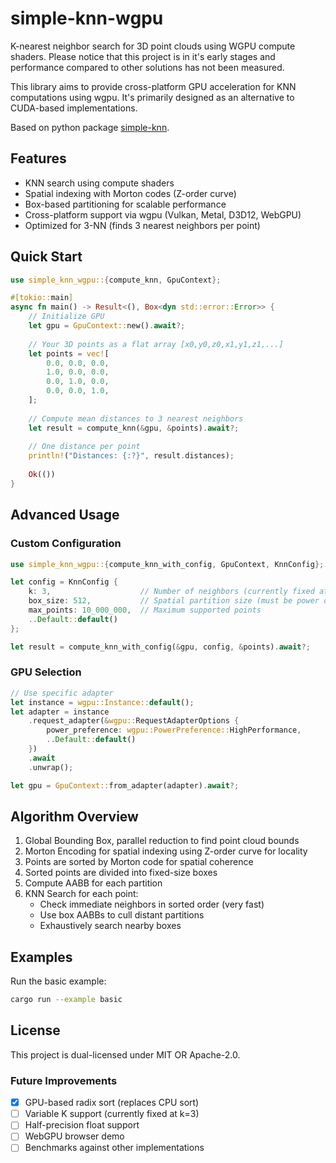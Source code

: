 # simple-knn-wgpu

K-nearest neighbor search for 3D point clouds using WGPU compute shaders. Please notice that this project is in it's early stages and performance compared to other solutions has not been measured.

This library aims to provide cross-platform GPU acceleration for KNN computations using wgpu. It's primarily designed as an alternative to CUDA-based implementations.

Based on python package [simple-knn](https://github.com/camenduru/simple-knn).

## Features

- KNN search using compute shaders
- Spatial indexing with Morton codes (Z-order curve)
- Box-based partitioning for scalable performance
- Cross-platform support via wgpu (Vulkan, Metal, D3D12, WebGPU)
- Optimized for 3-NN (finds 3 nearest neighbors per point)


## Quick Start

```rust
use simple_knn_wgpu::{compute_knn, GpuContext};

#[tokio::main]
async fn main() -> Result<(), Box<dyn std::error::Error>> {
    // Initialize GPU
    let gpu = GpuContext::new().await?;
    
    // Your 3D points as a flat array [x0,y0,z0,x1,y1,z1,...]
    let points = vec![
        0.0, 0.0, 0.0,
        1.0, 0.0, 0.0,
        0.0, 1.0, 0.0,
        0.0, 0.0, 1.0,
    ];
    
    // Compute mean distances to 3 nearest neighbors
    let result = compute_knn(&gpu, &points).await?;
    
    // One distance per point
    println!("Distances: {:?}", result.distances);
    
    Ok(())
}
```

## Advanced Usage

### Custom Configuration

```rust
use simple_knn_wgpu::{compute_knn_with_config, GpuContext, KnnConfig};

let config = KnnConfig {
    k: 3,                    // Number of neighbors (currently fixed at 3)
    box_size: 512,           // Spatial partition size (must be power of 2)
    max_points: 10_000_000,  // Maximum supported points
    ..Default::default()
};

let result = compute_knn_with_config(&gpu, config, &points).await?;
```

### GPU Selection

```rust
// Use specific adapter
let instance = wgpu::Instance::default();
let adapter = instance
    .request_adapter(&wgpu::RequestAdapterOptions {
        power_preference: wgpu::PowerPreference::HighPerformance,
        ..Default::default()
    })
    .await
    .unwrap();

let gpu = GpuContext::from_adapter(adapter).await?;
```

## Algorithm Overview

1. Global Bounding Box, parallel reduction to find point cloud bounds
2. Morton Encoding for spatial indexing using Z-order curve for locality
3. Points are sorted by Morton code for spatial coherence
4. Sorted points are divided into fixed-size boxes
5. Compute AABB for each partition
6. KNN Search for each point:
   - Check immediate neighbors in sorted order (very fast)
   - Use box AABBs to cull distant partitions
   - Exhaustively search nearby boxes



## Examples

Run the basic example:

```bash
cargo run --example basic
```

## License

This project is dual-licensed under MIT OR Apache-2.0.

### Future Improvements

- [x] GPU-based radix sort (replaces CPU sort)
- [ ] Variable K support (currently fixed at k=3)
- [ ] Half-precision float support
- [ ] WebGPU browser demo
- [ ] Benchmarks against other implementations 
